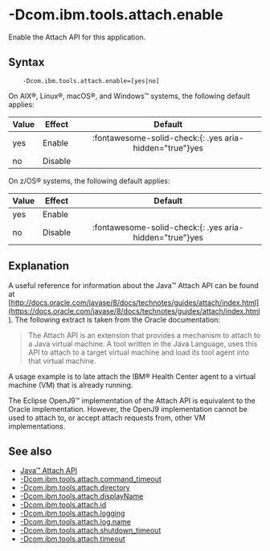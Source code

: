 <!--
* Copyright (c) 2017, 2023 IBM Corp. and others
*
* This program and the accompanying materials are made
* available under the terms of the Eclipse Public License 2.0
* which accompanies this distribution and is available at
* https://www.eclipse.org/legal/epl-2.0/ or the Apache
* License, Version 2.0 which accompanies this distribution and
* is available at https://www.apache.org/licenses/LICENSE-2.0.
*
* This Source Code may also be made available under the
* following Secondary Licenses when the conditions for such
* availability set forth in the Eclipse Public License, v. 2.0
* are satisfied: GNU General Public License, version 2 with
* the GNU Classpath Exception [1] and GNU General Public
* License, version 2 with the OpenJDK Assembly Exception [2].
*
* [1] https://www.gnu.org/software/classpath/license.html
* [2] https://openjdk.org/legal/assembly-exception.html
*
* SPDX-License-Identifier: EPL-2.0 OR Apache-2.0 OR GPL-2.0-only WITH Classpath-exception-2.0 OR GPL-2.0-only WITH OpenJDK-assembly-exception-1.0
-->

# -Dcom.ibm.tools.attach.enable

Enable the Attach API for this application.

## Syntax

        -Dcom.ibm.tools.attach.enable=[yes|no]

On AIX&reg;, Linux&reg;, macOS&reg;, and Windows&trade; systems, the following default applies:

| Value        | Effect  | Default                                                                            |
|--------------|---------|:----------------------------------------------------------------------------------:|
| yes          | Enable  | :fontawesome-solid-check:{: .yes aria-hidden="true"}<span class="sr-only">yes</span> |
| no           | Disable |                                                                                    |

On z/OS&reg; systems, the following default applies:

| Value        | Effect  | Default                                                                            |
|--------------|---------|:----------------------------------------------------------------------------------:|
| yes          | Enable  |                                                                                    |
| no           | Disable | :fontawesome-solid-check:{: .yes aria-hidden="true"}<span class="sr-only">yes</span> |



## Explanation

A useful reference for information about the Java&trade; Attach API can be found at [http://docs.oracle.com/javase/8/docs/technotes/guides/attach/index.html](https://docs.oracle.com/javase/8/docs/technotes/guides/attach/index.html). The following extract is taken from the Oracle documentation:

> The Attach API is an extension that provides a mechanism to attach to a Java virtual machine. A tool written in the Java Language, uses this API to attach to a target  virtual machine and load its tool agent into that virtual machine.

A usage example is to late attach the IBM&reg; Health Center agent to a virtual machine (VM) that is already running.

The Eclipse OpenJ9&trade; implementation of the Attach API is equivalent to the Oracle implementation. However, the OpenJ9 implementation cannot be used to attach to, or accept attach requests from, other VM implementations.

## See also

- [Java&trade; Attach API](attachapi.md)
- [-Dcom.ibm.tools.attach.command_timeout](dcomibmtoolsattachcommand_timeout.md)
- [-Dcom.ibm.tools.attach.directory](dcomibmtoolsattachdirectory.md)
- [-Dcom.ibm.tools.attach.displayName](dcomibmtoolsattachdisplayname.md)
- [-Dcom.ibm.tools.attach.id](dcomibmtoolsattachid.md)
- [-Dcom.ibm.tools.attach.logging](dcomibmtoolsattachlogging.md)
- [-Dcom.ibm.tools.attach.log.name](dcomibmtoolsattachlogname.md)
- [-Dcom.ibm.tools.attach.shutdown_timeout](dcomibmtoolsattachshutdown_timeout.md)
- [-Dcom.ibm.tools.attach.timeout](dcomibmtoolsattachtimeout.md)


<!-- ==== END OF TOPIC ==== dcomibmtoolsattachenable.md ==== -->
